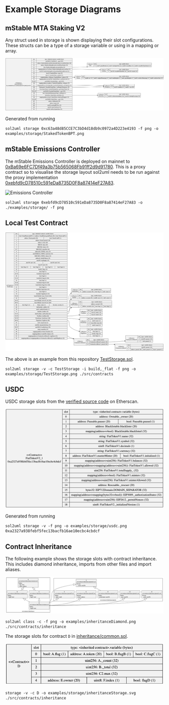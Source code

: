 # Example Storage Diagrams

## mStable MTA Staking V2

Any struct used in storage is shown displaying their slot configurations. These structs can be a type of a storage variable or using in a mapping or array.

![Staking Tokens BPT](./StakedTokenBPT.png)

Generated from running

```
sol2uml storage 0xc63a48d85CCE7C3bD4d18db9c0972a4D223e4193 -f png -o examples/storage/StakedTokenBPT.png
```

## mStable Emissions Controller

The mStable Emissions Controller is deployed on mainnet to [0xBa69e6FC7Df49a3b75b565068Fb91ff2d9d91780](https://etherscan.io/address/0xBa69e6FC7Df49a3b75b565068Fb91ff2d9d91780).
This is a proxy contract so to visualise the storage layout sol2uml needs to be run against the proxy implementation [0xebfd9cD78510c591eDa8735D0F8a87414eF27A83](https://etherscan.io/address/0xebfd9cd78510c591eda8735d0f8a87414ef27a83).

![Emissions Controller](./0xebfd9cD78510c591eDa8735D0F8a87414eF27A83.png)

```
sol2uml storage 0xebfd9cD78510c591eDa8735D0F8a87414eF27A83 -o ./examples/storage/ -f png
```

## Local Test Contract

![Test Storage](./TestStorage.png)

The above is an example from this repository [TestStorage.sol](../../src/contracts/TestStorage.sol).

```
sol2uml storage -v -c TestStorage -i build,_flat -f png -o examples/storage/TestStorage.png ./src/contracts
```

## USDC

USDC storage slots from the [verified source code](https://etherscan.io/address/0xa2327a938febf5fec13bacfb16ae10ecbc4cbdcf#code) on Etherscan.

![USDC](./usdc.png)

Generated from running

```
sol2uml storage -v -f png -o examples/storage/usdc.png 0xa2327a938febf5fec13bacfb16ae10ecbc4cbdcf
```

## Contract Inheritance

The following example shows the storage slots with contract inheritance. This includes diamond inheritance, imports from other files and import aliases.

![Inheritance Class Diagram](../inheritanceDiamond.png)

```
sol2uml class -c -f png -o examples/inheritanceDiamond.png ./src/contracts/inheritance
```

The storage slots for contract `D` in [inheritance/common.sol](../../src/contracts/inheritance/common.sol).

![Inheritance](./inheritanceStorage.png)

```
storage -v -c D -o examples/storage/inheritanceStorage.svg ./src/contracts/inheritance
```
